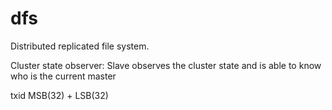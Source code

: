 # dfs

Distributed replicated file system.

Cluster state observer: Slave observes the cluster state and is able to know who is the current master

txid MSB(32) + LSB(32)
